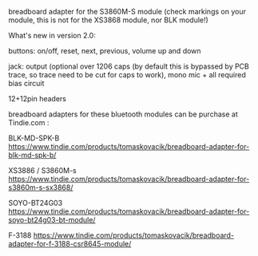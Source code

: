 breadboard adapter for the S3860M-S module (check markings on your module, this is not for the XS3868 module, nor BLK module!)
 
What's new in version 2.0:

buttons: on/off, reset, next, previous, volume up and down

jack: output (optional over 1206 caps (by default this is bypassed by PCB trace, so trace need to be cut for caps to work), mono mic + all required bias circuit

12+12pin headers


breadboard adapters for these bluetooth modules can be purchase at Tindie.com :

BLK-MD-SPK-B https://www.tindie.com/products/tomaskovacik/breadboard-adapter-for-blk-md-spk-b/

XS3886 / S3860M-s https://www.tindie.com/products/tomaskovacik/breadboard-adapter-for-s3860m-s-sx3868/

SOYO-BT24G03 https://www.tindie.com/products/tomaskovacik/breadboard-adapter-for-soyo-bt24g03-bt-module/

F-3188 https://www.tindie.com/products/tomaskovacik/breadboard-adapter-for-f-3188-csr8645-module/

